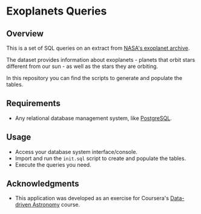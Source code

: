 # Exoplanets Queries

## Overview
This is a set of SQL queries on an extract from [NASA's exoplanet archive](http://exoplanetarchive.ipac.caltech.edu/).

The dataset provides information about exoplanets - planets that orbit stars different from our sun - as well as the stars they are orbiting.

In this repository you can find the scripts to generate and populate the tables.


## Requirements
* Any relational database management system, like [PostgreSQL](https://www.postgresql.org/).


## Usage
* Access your database system interface/console.
* Import and run the `init.sql` script to create and populate the tables.
* Execute the queries you need.


## Acknowledgments
* This application was developed as an exercise for Coursera's [Data-driven Astronomy](https://www.coursera.org/learn/data-driven-astronomy) course.
